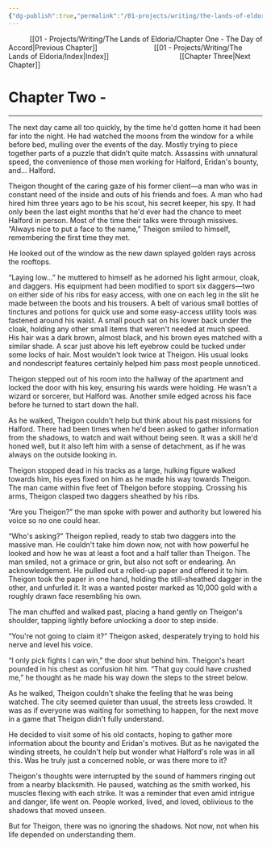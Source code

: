 ```yaml
---
{"dg-publish":true,"permalink":"/01-projects/writing/the-lands-of-eldoria/chapter-two/"}
---
```


   [[01 - Projects/Writing/The Lands of Eldoria/Chapter One - The Day of Accord\|Previous Chapter]]        [[01 - Projects/Writing/The Lands of Eldoria/Index\|Index]]          [[Chapter Three\|Next Chapter]]

# Chapter Two - 

---

The next day came all too quickly, by the time he'd gotten home it had been far into the night. He had watched the moons from the window for a while before bed, mulling over the events of the day. Mostly trying to piece together parts of a puzzle that didn’t quite match. Assassins with unnatural speed, the convenience of those men working for Halford, Eridan's bounty, and... Halford.

Theigon thought of the caring gaze of his former client—a man who was in constant need of the inside and outs of his friends and foes. A man who had hired him three years ago to be his scout, his secret keeper, his spy. It had only been the last eight months that he'd ever had the chance to meet Halford in person. Most of the time their talks were through missives. “Always nice to put a face to the name,” Theigon smiled to himself, remembering the first time they met.

He looked out of the window as the new dawn splayed golden rays across the rooftops.

“Laying low...” he muttered to himself as he adorned his light armour, cloak, and daggers. His equipment had been modified to sport six daggers—two on either side of his ribs for easy access, with one on each leg in the slit he made between the boots and his trousers. A belt of various small bottles of tinctures and potions for quick use and some easy-access utility tools was fastened around his waist. A small pouch sat on his lower back under the cloak, holding any other small items that weren't needed at much speed. His hair was a dark brown, almost black, and his brown eyes matched with a similar shade. A scar just above his left eyebrow could be tucked under some locks of hair. Most wouldn't look twice at Theigon. His usual looks and nondescript features certainly helped him pass most people unnoticed.

Theigon stepped out of his room into the hallway of the apartment and locked the door with his key, ensuring his wards were holding. He wasn't a wizard or sorcerer, but Halford was. Another smile edged across his face before he turned to start down the hall.

As he walked, Theigon couldn't help but think about his past missions for Halford. There had been times when he'd been asked to gather information from the shadows, to watch and wait without being seen. It was a skill he'd honed well, but it also left him with a sense of detachment, as if he was always on the outside looking in.

Theigon stopped dead in his tracks as a large, hulking figure walked towards him, his eyes fixed on him as he made his way towards Theigon. The man came within five feet of Theigon before stopping. Crossing his arms, Theigon clasped two daggers sheathed by his ribs.

“Are you Theigon?” the man spoke with power and authority but lowered his voice so no one could hear.

“Who's asking?” Theigon replied, ready to stab two daggers into the massive man. He couldn't take him down now, not with how powerful he looked and how he was at least a foot and a half taller than Theigon. The man smiled, not a grimace or grin, but also not soft or endearing. An acknowledgement. He pulled out a rolled-up paper and offered it to him. Theigon took the paper in one hand, holding the still-sheathed dagger in the other, and unfurled it. It was a wanted poster marked as 10,000 gold with a roughly drawn face resembling his own.

The man chuffed and walked past, placing a hand gently on Theigon's shoulder, tapping lightly before unlocking a door to step inside.

“You're not going to claim it?” Theigon asked, desperately trying to hold his nerve and level his voice.

“I only pick fights I can win,” the door shut behind him. Theigon's heart pounded in his chest as confusion hit him. “That guy could have crushed me,” he thought as he made his way down the steps to the street below.

As he walked, Theigon couldn't shake the feeling that he was being watched. The city seemed quieter than usual, the streets less crowded. It was as if everyone was waiting for something to happen, for the next move in a game that Theigon didn't fully understand.

He decided to visit some of his old contacts, hoping to gather more information about the bounty and Eridan's motives. But as he navigated the winding streets, he couldn't help but wonder what Halford's role was in all this. Was he truly just a concerned noble, or was there more to it?

Theigon's thoughts were interrupted by the sound of hammers ringing out from a nearby blacksmith. He paused, watching as the smith worked, his muscles flexing with each strike. It was a reminder that even amid intrigue and danger, life went on. People worked, lived, and loved, oblivious to the shadows that moved unseen.

But for Theigon, there was no ignoring the shadows. Not now, not when his life depended on understanding them. 